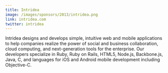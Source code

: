 ```yaml
---
title: Intridea 
image: /images/sponsors/2013/intridea.png
link: intridea.com
twitter: intridea
---
```


Intridea designs and develops simple, intuitive web and mobile applications to help companies realize the power of social and business collaboration, cloud computing, and next-generation tools for the enterprise. Our developers specialize in Ruby, Ruby on Rails, HTML5, Node.js, Backbone.js, Java, C, and languages for iOS and Android mobile development including Objective-C.

